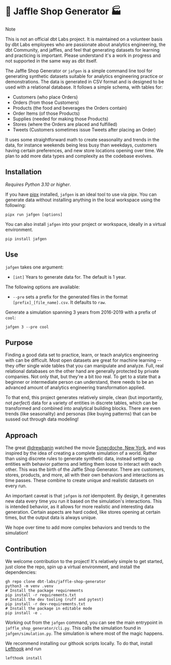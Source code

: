 # 🥪 Jaffle Shop Generator 🏭

> [!NOTE]
> This is not an official dbt Labs project. It is maintained on a volunteer basis by dbt Labs employees who are passionate about analytics engineering, the dbt Community, and jaffles, and feel that generating datasets for learning and practicing is important. Please understand it's a work in progress and not supported in the same way as dbt itself.

The Jaffle Shop Generator or `jafgen` is a simple command line tool for generating synthetic datasets suitable for analytics engineering practice or demonstrations. The data is generated in CSV format and is designed to be used with a relational database. It follows a simple schema, with tables for:

- Customers (who place Orders)
- Orders (from those Customers)
- Products (the food and beverages the Orders contain)
- Order Items (of those Products)
- Supplies (needed for making those Products)
- Stores (where the Orders are placed and fulfilled)
- Tweets (Customers sometimes issue Tweets after placing an Order)

It uses some straightforward math to create seasonality and trends in the data, for instance weekends being less busy than weekdays, customers having certain preferences, and new store locations opening over time. We plan to add more data types and complexity as the codebase evolves.

## Installation

_Requires Python 3.10 or higher_.

If you have [pipx](https://pypa.github.io/pipx/installation/) installed, `jafgen` is an ideal tool to use via pipx. You can generate data without installing anything in the local workspace using the following:

```shell
pipx run jafgen [options]
```

You can also install `jafgen` into your project or workspace, ideally in a virtual environment.

```shell
pip install jafgen
```

## Use

`jafgen` takes one argument:

- `[int]` Years to generate data for. The default is 1 year.

The following options are available:

- `--pre` sets a prefix for the generated files in the format `[prefix]_[file_name].csv`. It defaults to `raw`.

Generate a simulation spanning 3 years from 2016-2019 with a prefix of `cool`:

```shell
jafgen 3 --pre cool
```

## Purpose

Finding a good data set to practice, learn, or teach analytics engineering with can be difficult. Most open datasets are great for machine learning -- they offer single wide tables that you can manipulate and analyze. Full, real relational databases on the other hand are generally protected by private companies. Not only that, but they're a bit _too_ real. To get to a state that a beginner or intermediate person can understand, there needs to be an advanced amount of analytics engineering transformation applied.

To that end, this project generates relatively simple, clean (but importantly, not _perfect_) data for a variety of entities in discrete tables, which can be transformed and combined into analytical building blocks. There are even trends (like seasonality) and personas (like buying patterns) that can be sussed out through data modeling!

## Approach

The great [@drewbanin](https://github.com/drewbanin) watched the movie [Synecdoche, New York](https://en.wikipedia.org/wiki/Synecdoche,_New_York), and was inspired by the idea of creating a complete simulation of a world. Rather than using discrete rules to generate synthetic data, instead setting up entities with behavior patterns and letting them loose to interact with each other. This was the birth of the Jaffle Shop Generator. There are customers, stores, products, and more, all with their own behaviors and interactions as time passes. These combine to create unique and realistic datasets on every run.

An important caveat is that `jafgen` is _not_ idempotent. By design, it generates new data every time you run it based on the simulation's interactions. This is intended behavior, as it allows for more realistic and interesting data generation. Certain aspects are hard coded, like stores opening at certain times, but the output data is always unique.

We hope over time to add more complex behaviors and trends to the simulation!

## Contribution

We welcome contribution to the project! It's relatively simple to get started, just clone the repo, spin up a virtual environment, and install the dependencies:

```shell
gh repo clone dbt-labs/jaffle-shop-generator
python3 -m venv .venv
# Install the package requirements
pip install -r requirements.txt
# Install the dev tooling (ruff and pytest)
pip install -r dev-requirements.txt
# Install the package in editable mode
pip install -e .
```

Working out from the `jafgen` command, you can see the main entrypoint in `jaffle_shop_generator/cli.py`. This calls the simulation found in `jafgen/simulation.py`. The simulation is where most of the magic happens.

We recommend installing our githook scripts locally. To do that, install [Lefthook](https://github.com/evilmartians/lefthook) and run
```
lefthook install
```
